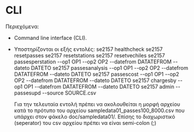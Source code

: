# CLI

Περιεχόμενα:

- Command line interface (CLI).
- Υποστηρίζονται οι εξής εντολές:
  se2157 healthcheck
  se2157 resetpasses
  se2157 resetstations
  se2157 resetvechiles
  se2157 passesperstation --op1 OP1 --op2 OP2 --datefrom DATATEFROM --dateto DATETO
  se2157 passesanalysis --op1 OP1 --op2 OP2 --datefrom DATATEFROM --dateto DATETO
  se2157 passescost --op1 OP1 --op2 OP2 --datefrom DATATEFROM --dateto DATETO
  se2157 chargesby --op1 OP1 --datefrom DATATEFROM --dateto DATETO
  se2157 admin --passesupd --source SOURCE.csv

  Για την τελευταία εντολή πρέπει να ακολουθείται η μορφή αρχείου κατά το πρότυπο του αρχείου sampledata01_passes100_8000.csv που υπάρχει στον φάκελο doc/sampledata01/. Επίσης το διαχωριστικό (seperator) του csv αρχείου πρέπει να είναι semi-colon (;)
